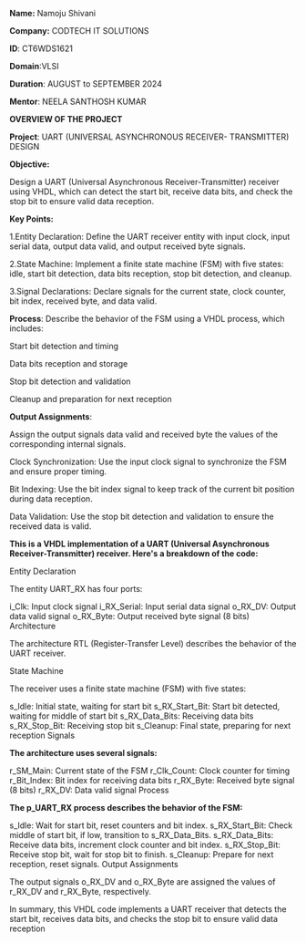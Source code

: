 **Name:** Namoju Shivani

**Company:** CODTECH IT SOLUTIONS

**ID**: CT6WDS1621

**Domain**:VLSI

**Duration**: AUGUST to SEPTEMBER 2024

**Mentor**: NEELA SANTHOSH KUMAR

**OVERVIEW OF THE PROJECT**

**Project**: UART (UNIVERSAL ASYNCHRONOUS RECEIVER- TRANSMITTER) DESIGN

**Objective:**

Design a UART (Universal Asynchronous Receiver-Transmitter) receiver using VHDL, which can detect the start bit, receive data bits, and check the stop bit to ensure valid data reception.

**Key Points:**

1.Entity Declaration: Define the UART receiver entity with input clock, input serial data, output data valid, and output received byte signals.

2.State Machine: Implement a finite state machine (FSM) with five states: idle, start bit detection, data bits reception, stop bit detection, and cleanup.

3.Signal Declarations: Declare signals for the current state, clock counter, bit index, received byte, and data valid.

**Process**: Describe the behavior of the FSM using a VHDL process, which includes:

Start bit detection and timing

Data bits reception and storage

Stop bit detection and validation

Cleanup and preparation for next reception

**Output Assignments**:

Assign the output signals data valid and received byte the values of the corresponding internal signals.

Clock Synchronization: Use the input clock signal to synchronize the FSM and ensure proper timing.

Bit Indexing: Use the bit index signal to keep track of the current bit position during data reception.

Data Validation: Use the stop bit detection and validation to ensure the received data is valid.

**This is a VHDL implementation of a UART (Universal Asynchronous Receiver-Transmitter) receiver. Here's a breakdown of the code:**

Entity Declaration

The entity UART_RX has four ports:

i_Clk: Input clock signal
i_RX_Serial: Input serial data signal
o_RX_DV: Output data valid signal
o_RX_Byte: Output received byte signal (8 bits)
Architecture

The architecture RTL (Register-Transfer Level) describes the behavior of the UART receiver.

State Machine

The receiver uses a finite state machine (FSM) with five states:

s_Idle: Initial state, waiting for start bit
s_RX_Start_Bit: Start bit detected, waiting for middle of start bit
s_RX_Data_Bits: Receiving data bits
s_RX_Stop_Bit: Receiving stop bit
s_Cleanup: Final state, preparing for next reception
Signals

**The architecture uses several signals:**

r_SM_Main: Current state of the FSM
r_Clk_Count: Clock counter for timing
r_Bit_Index: Bit index for receiving data bits
r_RX_Byte: Received byte signal (8 bits)
r_RX_DV: Data valid signal
Process

**The p_UART_RX process describes the behavior of the FSM:**

s_Idle: Wait for start bit, reset counters and bit index.
s_RX_Start_Bit: Check middle of start bit, if low, transition to s_RX_Data_Bits.
s_RX_Data_Bits: Receive data bits, increment clock counter and bit index.
s_RX_Stop_Bit: Receive stop bit, wait for stop bit to finish.
s_Cleanup: Prepare for next reception, reset signals.
Output Assignments

The output signals o_RX_DV and o_RX_Byte are assigned the values of r_RX_DV and r_RX_Byte, respectively.

In summary, this VHDL code implements a UART receiver that detects the start bit, receives data bits, and checks the stop bit to ensure valid data reception
